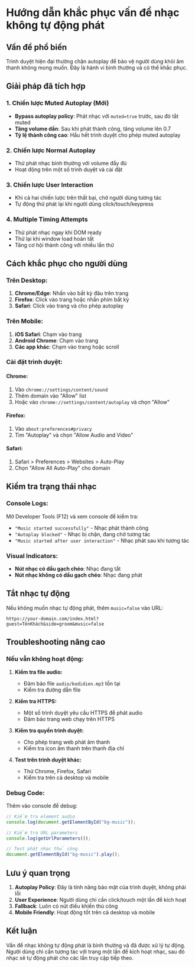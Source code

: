 # Hướng dẫn khắc phục vấn đề nhạc không tự động phát

## Vấn đề phổ biến

Trình duyệt hiện đại thường chặn autoplay để bảo vệ người dùng khỏi âm thanh không mong muốn. Đây là hành vi bình thường và có thể khắc phục.

## Giải pháp đã tích hợp

### 1. **Chiến lược Muted Autoplay (Mới)**

- **Bypass autoplay policy**: Phát nhạc với `muted=true` trước, sau đó tắt muted
- **Tăng volume dần**: Sau khi phát thành công, tăng volume lên 0.7
- **Tỷ lệ thành công cao**: Hầu hết trình duyệt cho phép muted autoplay

### 2. **Chiến lược Normal Autoplay**

- Thử phát nhạc bình thường với volume đầy đủ
- Hoạt động trên một số trình duyệt và cài đặt

### 3. **Chiến lược User Interaction**

- Khi cả hai chiến lược trên thất bại, chờ người dùng tương tác
- Tự động thử phát lại khi người dùng click/touch/keypress

### 4. **Multiple Timing Attempts**

- Thử phát nhạc ngay khi DOM ready
- Thử lại khi window load hoàn tất
- Tăng cơ hội thành công với nhiều lần thử

## Cách khắc phục cho người dùng

### **Trên Desktop:**

1. **Chrome/Edge**: Nhấn vào bất kỳ đâu trên trang
2. **Firefox**: Click vào trang hoặc nhấn phím bất kỳ
3. **Safari**: Click vào trang và cho phép autoplay

### **Trên Mobile:**

1. **iOS Safari**: Chạm vào trang
2. **Android Chrome**: Chạm vào trang
3. **Các app khác**: Chạm vào trang hoặc scroll

### **Cài đặt trình duyệt:**

#### Chrome:

1. Vào `chrome://settings/content/sound`
2. Thêm domain vào "Allow" list
3. Hoặc vào `chrome://settings/content/autoplay` và chọn "Allow"

#### Firefox:

1. Vào `about:preferences#privacy`
2. Tìm "Autoplay" và chọn "Allow Audio and Video"

#### Safari:

1. Safari > Preferences > Websites > Auto-Play
2. Chọn "Allow All Auto-Play" cho domain

## Kiểm tra trạng thái nhạc

### **Console Logs:**

Mở Developer Tools (F12) và xem console để kiểm tra:

- `"Music started successfully"` - Nhạc phát thành công
- `"Autoplay blocked"` - Nhạc bị chặn, đang chờ tương tác
- `"Music started after user interaction"` - Nhạc phát sau khi tương tác

### **Visual Indicators:**

- **Nút nhạc có dấu gạch chéo**: Nhạc đang tắt
- **Nút nhạc không có dấu gạch chéo**: Nhạc đang phát

## Tắt nhạc tự động

Nếu không muốn nhạc tự động phát, thêm `music=false` vào URL:

```
https://your-domain.com/index.html?guest=TênKhách&side=groom&music=false
```

## Troubleshooting nâng cao

### **Nếu vẫn không hoạt động:**

1. **Kiểm tra file audio:**

   - Đảm bảo file `audio/kodidien.mp3` tồn tại
   - Kiểm tra đường dẫn file

2. **Kiểm tra HTTPS:**

   - Một số trình duyệt yêu cầu HTTPS để phát audio
   - Đảm bảo trang web chạy trên HTTPS

3. **Kiểm tra quyền trình duyệt:**

   - Cho phép trang web phát âm thanh
   - Kiểm tra icon âm thanh trên thanh địa chỉ

4. **Test trên trình duyệt khác:**
   - Thử Chrome, Firefox, Safari
   - Kiểm tra trên cả desktop và mobile

### **Debug Code:**

Thêm vào console để debug:

```javascript
// Kiểm tra element audio
console.log(document.getElementById("bg-music"));

// Kiểm tra URL parameters
console.log(getUrlParameters());

// Test phát nhạc thủ công
document.getElementById("bg-music").play();
```

## Lưu ý quan trọng

1. **Autoplay Policy**: Đây là tính năng bảo mật của trình duyệt, không phải lỗi
2. **User Experience**: Người dùng chỉ cần click/touch một lần để kích hoạt
3. **Fallback**: Luôn có nút điều khiển thủ công
4. **Mobile Friendly**: Hoạt động tốt trên cả desktop và mobile

## Kết luận

Vấn đề nhạc không tự động phát là bình thường và đã được xử lý tự động. Người dùng chỉ cần tương tác với trang một lần để kích hoạt nhạc, sau đó nhạc sẽ tự động phát cho các lần truy cập tiếp theo.

